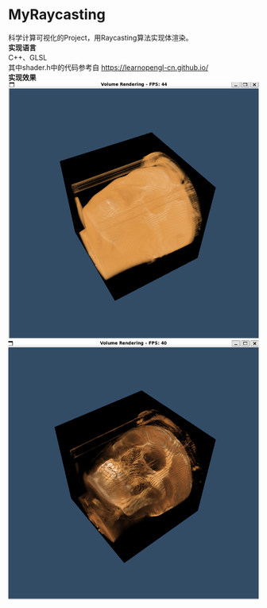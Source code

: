 # MyRaycasting
科学计算可视化的Project，用Raycasting算法实现体渲染。<br>
**实现语言**<br>
C++、GLSL<br>
其中shader.h中的代码参考自 https://learnopengl-cn.github.io/ <br>
**实现效果**<br>
![res1](./res/res1.png "res1")
![res2](./res/res2.png "res2")
